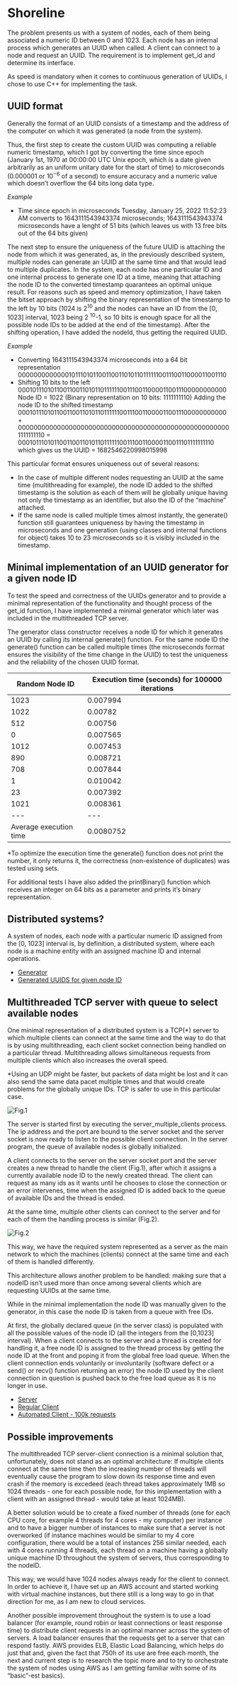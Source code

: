 # Shoreline
The problem presents us with a system of nodes, each of them being associated a numeric ID between 0 and 1023. Each node has an internal process which generates an UUID when called. A client can connect to a node and request an UUID. 
The requirement is to implement get_id and determine its interface.

As speed is mandatory when it comes to continuous generation of UUIDs, I chose to use C++ for implementing the task.

## UUID format

Generally the format of an UUID consists of a timestamp and the address of the computer on which it was generated (a node from the system).

Thus, the first step to create the custom UUID was computing a reliable numeric timestamp, which I got by converting the time since epoch (January 1st, 1970 at 00:00:00 UTC Unix epoch, which is a date given arbitrarily as an uniform unitary date for the start of time) to microseconds (0.000001 or 10<sup>−6</sup> of a second) to ensure accuracy and a numeric value which doesn’t overflow the 64 bits long data type.

*Example*
- Time since epoch in microseconds
Tuesday, January 25, 2022 11:52:23 AM converts to 1643111543943374 microseconds;
1643111543943374 microseconds have a lenght of 51 bits (which leaves us with 13 free bits out of the 64 bits given)

The next step to ensure the uniqueness of the future UUID is attaching the node from which it was generated, as, in the previously described system, multiple nodes can generate an UUID at the same time and that would lead to multiple duplicates. In the system, each node has one particular ID and one internal process to generate one ID at a time, meaning that attaching the node ID to the converted timestamp quarantees an optimal unique result.
For reasons such as speed and memory optimization, I have taken the bitset approach by shifting the binary representation of the timestamp to the left by 10 bits (1024 is 2<sup>10</sup> and the nodes can have an ID from the [0, 1023] interval, 1023 being 2 <sup>10</sup>-1, so 10 bits is enough space for all the possible node IDs to be added at the end of the timestamp). After the shifting operation, I have added the nodeId, thus getting the required UUID.

*Example*
- Converting 1643111543943374 microseconds into a 64 bit representation 0000000000000101110101100110011010110111111001110011000011001110
- Shifting 10 bits to the left
0001011101011001100110101101111110011100110000110011100000000000
Node ID = 1022 (Binary representation on 10 bits: 1111111110)
Adding the node ID to the shifted timestamp
0001011101011001100110101101111110011100110000110011100000000000 +
0000000000000000000000000000000000000000000000000000001111111110 =
0001011101011001100110101101111110011100110000110011101111111110 
which gives us the UUID = 1682546220998015998

This particular format ensures uniqueness out of several reasons:

- In the case of multiple different nodes requesting an UUID at the same time (multithreading for example), the node ID added to the shifted timestamp is the solution as each of them will be globally unique having not only the timestamp as an identifier, but also the ID of the “machine” attached.
- If the same node is called multiple times almost instantly, the generate() function still guarantees uniqueness by having the timestamp in microseconds and one generation (using classes and internal functions for object) takes 10 to 23 microseconds so it is visibly included in the timestamp.

## Minimal implementation of an UUID generator for a given node ID

To test the speed and correctness of the UUIDs generator and to provide a minimal representation of the functionality and thought process of the get_id function, I have implemented a minimal generator which later was included in the multithreaded TCP server.

The generator class constructor receives a node ID for which it generates an UUID by calling its internal generate() function. For the same node ID the generate() function can be called multiple times (the microseconds format ensures the visibility of the time change in the UUID) to test the uniqueness and the reliability of the chosen UUID format.
 
Random Node ID | Execution time (seconds) for 100000 iterations
--- | --- 
1023 | 0.007994
1022 | 0.00782
512 | 0.00756
0 | 0.007565
1012 | 0.007453
890 | 0.008721
708 | 0.007844
1 | 0.010042
23 | 0.007392
1021 | 0.008361
--- | --- 
Average execution time | 0.0080752

*To optimize the execution time the generate()  function does not print the number, it only returns it, the correctness (non-existence of duplicates) was tested using sets.

For additional tests I have also added the printBinary() function which receives an integer on 64 bits as a parameter and prints it’s binary representation.

## Distributed systems? 

A system of nodes, each node with a particular numeric ID assigned from the [0, 1023] interval is, by definition, a distributed system, where each node is a machine entity with an assigned machine ID and internal operations. 

- [Generator](https://github.com/egg-nation/shoreline/blob/main/minimal_uuid_generator/uuids_generation/uuids_generation/main.cpp)
- [Generated UUIDS for given node ID](https://github.com/egg-nation/shoreline/tree/main/minimal_uuid_generator/uuids_generation/uuids_generation/tests_on_minimal_UUID_generator)

## Multithreaded TCP server with queue to select available nodes 

One minimal representation of a distributed system is a TCP(*)  server to which multiple clients can connect at the same time and the way to do that is by using multithreading, each client socket connection being handled on a particular thread. Multithreading allows simultaneous requests from multiple clients which also increases the overall speed. 

*Using an UDP might be faster, but packets of data might be lost and it can also send the same data pacet multiple times and that would create problems for the globally unique IDs. TCP is safer to use in this particular case.

![Fig.1](https://github.com/egg-nation/shoreline/blob/main/client_threads.jpg)

The server is started first by executing the server_multiple_clients process. The ip address and the port are bound to the server socket and the server socket is now ready to listen to the possible client connection. In the server program, the queue of available nodes is globally initialized.

A client connects to the server on the server socket port and the server creates a new thread to handle the client (Fig.1), after which it assigns a currently available node ID to the newly created thread. The client can request as many ids as it wants until he chooses to close the connection or an error intervenes, time when the assigned ID is added back to the queue of available IDs and the thread is ended. 

At the same time, multiple other clients can connect to the server and for each of them the handling process is similar (Fig.2).

![Fig.2](https://www.researchgate.net/profile/Jingyu-Zhou-3/publication/221244103/figure/fig2/AS:669067807563778@1536529604229/Multi-threaded-server-design.png)

This way, we have the required system represented as a server as the main network to which the machines (clients) connect at the same time and each of them is handled differently.

This architecture allows another problem to be handled: making sure that a nodeID isn’t used more than once among several clients which are requesting UUIDs at the same time.

While in the minimal implementation the node ID was manually given to the generator, in this case the node ID is taken from a queue with free IDs.

At first, the globally declared queue (in the server class) is populated with all the possible values of the node ID (all the integers from the [0,1023] interval). When a client connects to the server and a thread is created for handling it, a free node ID is assigned to the thread process by getting the node ID at the front and poping it from the global free load queue. When the client connection ends voluntarily or involuntarily (software defect or a send() or recv() function returning an error) the node ID used by the client connection in question is pushed back to the free load queue as it is no longer in use.

- [Server](https://github.com/egg-nation/shoreline/tree/main/server_clients_system/server_multiple_clients/server_multiple_clients)
- [Regular Client](https://github.com/egg-nation/shoreline/blob/main/server_clients_system/regular_client/regular_client/regular_client.cpp)
- [Automated Client - 100k requests](https://github.com/egg-nation/shoreline/blob/main/server_clients_system/automated_client_100000_iterations/automated_client_100000_iterations/automated_client.cpp)

## Possible improvements

The multithreaded TCP server-client connection is a minimal solution that, unfortunately, does not stand as an optimal architecture:
If multiple clients connect at the same time then the increasing number of threads will eventually cause the program to slow down its response time and even crash if the memory is excedeed (each thread takes approximately 1MB so 1024 threads - one for each possible node, for this implementation with a client with an assigned thread - would take at least 1024MB). 

A better solution would be to create a fixed number of threads (one for each CPU core, for example 4 threads for 4 cores - my computer) per instance and to have a bigger number of instances to make sure that a server is not overworked (if instance machines  would be similar to my 4 core configuration, there would be a total of instances 256 similar needed, each with 4 cores running 4 threads, each thread on a machine having a globally unique machine ID throughout the system of servers, thus corresponding to the nodeID.

This way, we would have 1024 nodes always ready for the client to connect. In order to achieve it, I have set up an AWS account and started working with virtual machine instances, but there still is a long way to go in that direction for me, as I am new to cloud services.

Another possible improvement throughout the system is to use a load balancer (for example, round robin or least connections or least response time) to distribute client requests in an optimal manner across the system of servers. A load balancer ensures that the requests get to a server that can respond fastly. AWS provides ELB, Elastic Load Balancing, which helps do just that and, given the fact that 750h of its use are free each month, the next and current step is to research the topic more and to try to orchestrate the system of nodes using AWS as I am getting familiar with some of its “basic”-est basics).
